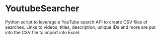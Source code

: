# YoutubeSearcher
Python script to leverage a YouTube search API to create CSV files of searches. Links to videos, titles, description, unique IDs and more are put into the CSV file to import into Excel. 
